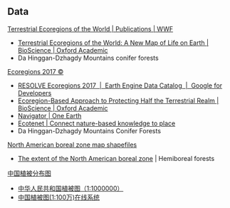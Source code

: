 
## Data

[Terrestrial Ecoregions of the World | Publications | WWF](https://www.worldwildlife.org/publications/terrestrial-ecoregions-of-the-world)

- [Terrestrial Ecoregions of the World: A New Map of Life on Earth | BioScience | Oxford Academic](https://academic.oup.com/bioscience/article/51/11/933/227116)
- Da Hinggan-Dzhagdy Mountains conifer forests

[Ecoregions 2017 ©](https://ecoregions.appspot.com/)

- [RESOLVE Ecoregions 2017  |  Earth Engine Data Catalog  |  Google for Developers](https://developers.google.com/earth-engine/datasets/catalog/RESOLVE_ECOREGIONS_2017)
- [Ecoregion-Based Approach to Protecting Half the Terrestrial Realm | BioScience | Oxford Academic](https://academic.oup.com/bioscience/article/67/6/534/3102935?login=false)
- [Navigator | One Earth](https://www.oneearth.org/navigator/)
- [Ecotenet | Connect nature-based knowledge to place](https://www.ecotenet.org/)
- Da Hinggan-Dzhagdy Mountains Conifer Forests

[North American boreal zone map shapefiles](https://natural-resources.canada.ca/our-natural-resources/forests/sustainable-forest-management/boreal-forest/north-american-boreal-zone-map-shapefiles/14252)

- [The extent of the North American boreal zone](https://cdnsciencepub.com/doi/abs/10.1139/A09-004) | Hemiboreal forests

[中国植被分布图](https://www.plantplus.cn/dsite/zhibei/b12.html)

- [中华人民共和国植被图（1:1000000）](https://www.plantplus.cn/doi/10.12282/plantdata.0155)
- [中国植被图(1:100万)在线系统](http://nsii.org.cn/2017/chinavegetaion.php) 

